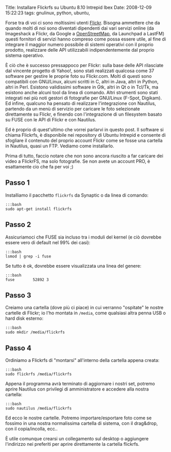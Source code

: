 Title: Installare Flickrfs su Ubuntu 8.10 Intrepid Ibex
Date:  2008-12-09 15:22:23
tags: gnulinux, python, ubuntu,

Forse tra di voi ci sono moltissimi utenti
[Flickr][1]. Bisogna ammettere che da quando molti di noi sono diventati
dipendenti dai vari servizi online (da Imageshack a Flickr, da Google a
[OpenStreetMap][2], da Launchpad a LastFM) questi fornitori di servizi hanno
compreso come possa essere utile, al fine di integrare il maggior numero
possibile di sistemi operativi con il proprio prodotto, realizzare delle API
utilizzabili indipendentemente dal proprio sistema operativo.


È ciò che è successo pressappoco per Flickr: sulla base delle API rilasciate
dal vincente progetto di Yahoo!, sono stati realizzati qualcosa come 37
software per gestire le proprie foto su Flickr.com. Molti di questi sono
compatibili con GNU/Linux, alcuni scritti in C, altri in Java, altri in
Python, altri in Perl. Esistono validissimi software in Gtk, altri in Qt o in
Tcl/Tk, ma esistono anche alcuni tool da linea di comando. Altri strumenti
sono stati integrati nei più noti gestori di fotografie per GNU/Linux (F-Spot,
Digikam). Ed infine, qualcuno ha pensato di realizzare l'integrazione con
Nautilus, partendo da un menù di servizio per caricare le foto selezionate
direttamente su Flickr, e finendo con l'integrazione di un filesystem basato
su FUSE con le API di Flickr e con Nautilus.

Ed è proprio di quest'ultimo che vorrei parlarvi in questo post. Il software
si chiama Flickrfs, è disponibile nei repository di Ubuntu Intrepid e consente
di sfogliare il contenuto del proprio account Flickr come se fosse una
cartella in Nautilus, quasi un FTP. Vediamo come installarlo.


Prima di tutto, faccio notare che non sono ancora riuscito a far caricare dei
video a FlickrFS, ma solo fotografie. Se non avete un account PRO, è
esattamente cio che fa per voi ;)


## Passo 1 ##
Installiamo il pacchetto `flickrfs` da Synaptic o da linea di
comando:

    :::bash
	sudo apt-get install flickrfs

## Passo 2 ##
Assicuriamoci che FUSE sia incluso tra i moduli del kernel (e
ciò dovrebbe essere vero di default nel 99% dei casi):

    :::bash
	lsmod | grep -i fuse

Se tutto è ok, dovrebbe essere visualizzata una linea del genere:

    :::bash
	fuse        52892 3

## Passo 3 ##

Creiamo una cartella (dove più ci piace) in cui verranno
"ospitate" le nostre cartelle di Flickr; io l'ho montata in `/media`, come
qualsiasi altra penna USB o hard disk esterno:

    :::bash
	sudo mkdir /media/flickrfs

## Passo 4 ##
Ordiniamo a Flickrfs di "montarsi" all'interno della cartella
appena creata:

    :::bash
	sudo flickrfs /media/flickrfs

Appena il programma avrà terminato di aggiornare i nostri set, potremo aprire
Nautilus con privilegi di amministratore e accedere alla nostra cartella:

    :::bash
	sudo nautilus /media/flickrfs

Ed ecco le nostre cartelle. Potremo importare/esportare foto come se fossimo
in una nostra normalissima cartella di sistema, con il drag&drop, con il
copia/incolla, ecc..

È utile comunque crearsi un collegamento sul desktop o aggiungere l'indirizzo
nei preferiti per aprire direttamente la cartella flickrfs.

   [1]: http://www.flickr.com
   [2]: http://www.openstreetmap.org
